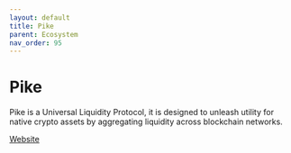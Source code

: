 ```yaml
---
layout: default
title: Pike
parent: Ecosystem
nav_order: 95
---
```

# Pike

Pike is a Universal Liquidity Protocol, it is designed to unleash utility for native crypto assets by aggregating liquidity across blockchain networks.

[Website](https://pike.finance)